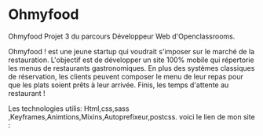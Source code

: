 # Ohmyfood
Ohmyfood
Projet 3 du parcours Développeur Web d'Openclassrooms.

Ohmyfood ! est une jeune startup qui voudrait s'imposer sur le marché de la restauration. L'objectif est de développer un site 100% mobile qui répertorie les menus de restaurants gastronomiques. En plus des systèmes classiques de réservation, les clients peuvent composer le menu de leur repas pour que les plats soient prêts à leur arrivée. Finis, les temps d'attente au restaurant !

Les technologies utilis:
Html,css,sass ,Keyframes,Animtions,Mixins,Autoprefixeur,postcss.
voici le lien de mon site : 
